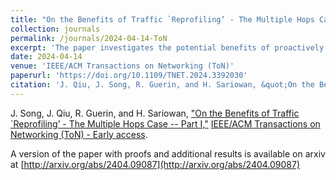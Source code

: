 ```yaml
---
title: "On the Benefits of Traffic `Reprofiling’ - The Multiple Hops Case -- Part I"
collection: journals
permalink: /journals/2024-04-14-ToN
excerpt: 'The paper investigates the potential benefits of proactively changing user-specified traffic profiles, potentially incurring an added (ingress) reprofiling delay, to help a network offer hard delay bounds with less bandwidth. The paper demonstrates that, while in the single hop case reprofiling is of no benefit when using an optimal EDF scheduler, this is not so in the multiple hops setting. This is because, while reprofiling imposes an added delay, it makes flows smoother, and when those benefits accrue over multiple hops, they can yield a more efficient solution. The paper illustrates the existence of this trade-off and develops an approach for devising near optimal reprofiling solutions.'
date: 2024-04-14
venue: 'IEEE/ACM Transactions on Networking (ToN)'
paperurl: 'https://doi.org/10.1109/TNET.2024.3392030'
citation: 'J. Qiu, J. Song, R. Guerin, and H. Sariowan, &quot;On the Benefits of Traffic `Reprofiling’ - The Multiple Hops Case -- Part I.&quot; IEEE/ACM Transactions on Networking (ToN), Early access'  
---
```


J. Song, J. Qiu, R. Guerin, and H. Sariowan, ["On the Benefits of Traffic `Reprofiling’ - The Multiple Hops Case -- Part I,"](https://doi.org/10.1109/TNET.2024.3392030)
[IEEE/ACM Transactions on Networking (ToN) - Early access](https://ieeexplore.ieee.org/xpl/tocresult.jsp?isnumber=4359146&punumber=90).

A version of the paper with proofs and additional results is available on arxiv at [http://arxiv.org/abs/2404.09087](http://arxiv.org/abs/2404.09087)